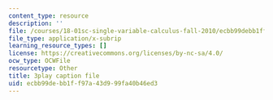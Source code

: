 ```yaml
---
content_type: resource
description: ''
file: /courses/18-01sc-single-variable-calculus-fall-2010/ecbb99debb1ff97a43d999fa40b46ed3_2keGgDBJKGU.srt
file_type: application/x-subrip
learning_resource_types: []
license: https://creativecommons.org/licenses/by-nc-sa/4.0/
ocw_type: OCWFile
resourcetype: Other
title: 3play caption file
uid: ecbb99de-bb1f-f97a-43d9-99fa40b46ed3
---
```

